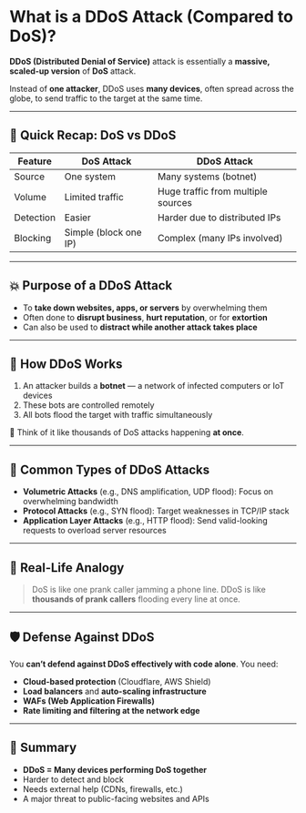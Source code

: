 # What is a DDoS Attack (Compared to DoS)?

**DDoS (Distributed Denial of Service)** attack is essentially a **massive, scaled-up version** of **DoS** attack.

Instead of **one attacker**, DDoS uses **many devices**, often spread across the globe, to send traffic to the target at the same time.

---

## 🧠 Quick Recap: DoS vs DDoS

| Feature   | DoS Attack            | DDoS Attack                        |
| --------- | --------------------- | ---------------------------------- |
| Source    | One system            | Many systems (botnet)              |
| Volume    | Limited traffic       | Huge traffic from multiple sources |
| Detection | Easier                | Harder due to distributed IPs      |
| Blocking  | Simple (block one IP) | Complex (many IPs involved)        |

---

## 💥 Purpose of a DDoS Attack

* To **take down websites, apps, or servers** by overwhelming them
* Often done to **disrupt business**, **hurt reputation**, or for **extortion**
* Can also be used to **distract while another attack takes place**

---

## 🔧 How DDoS Works

1. An attacker builds a **botnet** — a network of infected computers or IoT devices
2. These bots are controlled remotely
3. All bots flood the target with traffic simultaneously

🧠 Think of it like thousands of DoS attacks happening **at once**.

---

## 🔄 Common Types of DDoS Attacks

* **Volumetric Attacks** (e.g., DNS amplification, UDP flood): Focus on overwhelming bandwidth
* **Protocol Attacks** (e.g., SYN flood): Target weaknesses in TCP/IP stack
* **Application Layer Attacks** (e.g., HTTP flood): Send valid-looking requests to overload server resources

---

## 🧠 Real-Life Analogy

> DoS is like one prank caller jamming a phone line.
> DDoS is like **thousands of prank callers** flooding every line at once.

---

## 🛡️ Defense Against DDoS

You **can’t defend against DDoS effectively with code alone**. You need:

* **Cloud-based protection** (Cloudflare, AWS Shield)
* **Load balancers** and **auto-scaling infrastructure**
* **WAFs (Web Application Firewalls)**
* **Rate limiting and filtering at the network edge**

---

## 📌 Summary

* **DDoS = Many devices performing DoS together**
* Harder to detect and block
* Needs external help (CDNs, firewalls, etc.)
* A major threat to public-facing websites and APIs
